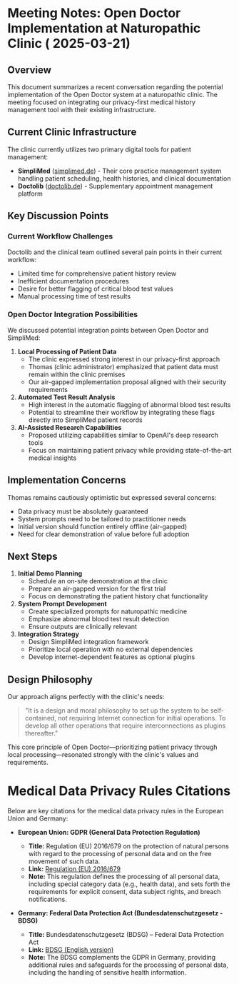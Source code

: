 
# Meeting Notes: Open Doctor Implementation at Naturopathic Clinic ( 2025-03-21)

## Overview

This document summarizes a recent conversation regarding the potential implementation of the Open Doctor system at a naturopathic clinic. The meeting focused on integrating our privacy-first medical history management tool with their existing infrastructure.

## Current Clinic Infrastructure

The clinic currently utilizes two primary digital tools for patient management:

- **SimpliMed** ([simplimed.de](https://www.simplimed.de)) - Their core practice management system handling patient scheduling, health histories, and clinical documentation
- **Doctolib** ([doctolib.de](https://www.doctolib.de)) - Supplementary appointment management platform

## Key Discussion Points

### Current Workflow Challenges

Doctolib and the clinical team outlined several pain points in their current workflow:

- Limited time for comprehensive patient history review
- Inefficient documentation procedures
- Desire for better flagging of critical blood test values
- Manual processing time of test results

### Open Doctor Integration Possibilities

We discussed potential integration points between Open Doctor and SimpliMed:

1. **Local Processing of Patient Data**
    - The clinic expressed strong interest in our privacy-first approach
    - Thomas (clinic administrator) emphasized that patient data must remain within the clinic premises
    - Our air-gapped implementation proposal aligned with their security requirements
2. **Automated Test Result Analysis**
    - High interest in the automatic flagging of abnormal blood test results
    - Potential to streamline their workflow by integrating these flags directly into SimpliMed patient records
3. **AI-Assisted Research Capabilities**
    - Proposed utilizing capabilities similar to OpenAI's deep research tools
    - Focus on maintaining patient privacy while providing state-of-the-art medical insights

## Implementation Concerns

Thomas remains cautiously optimistic but expressed several concerns:

- Data privacy must be absolutely guaranteed
- System prompts need to be tailored to practitioner needs
- Initial version should function entirely offline (air-gapped)
- Need for clear demonstration of value before full adoption

## Next Steps

1. **Initial Demo Planning**
    - Schedule an on-site demonstration at the clinic
    - Prepare an air-gapped version for the first trial
    - Focus on demonstrating the patient history chat functionality
2. **System Prompt Development**
    - Create specialized prompts for naturopathic medicine
    - Emphasize abnormal blood test result detection
    - Ensure outputs are clinically relevant
3. **Integration Strategy**
    - Design SimpliMed integration framework
    - Prioritize local operation with no external dependencies
    - Develop internet-dependent features as optional plugins

## Design Philosophy

Our approach aligns perfectly with the clinic's needs:

> "It is a design and moral philosophy to set up the system to be self-contained, not requiring Internet connection for initial operations. To develop all other operations that require interconnections as plugins thereafter."

This core principle of Open Doctor—prioritizing patient privacy through local processing—resonated strongly with the clinic's values and requirements.


# Medical Data Privacy Rules Citations

Below are key citations for the medical data privacy rules in the European Union and Germany:

- **European Union: GDPR (General Data Protection Regulation)**
  - **Title:** Regulation (EU) 2016/679 on the protection of natural persons with regard to the processing of personal data and on the free movement of such data.
  - **Link:** [Regulation (EU) 2016/679](https://eur-lex.europa.eu/legal-content/EN/TXT/?uri=CELEX%3A32016R0679)
  - **Note:** This regulation defines the processing of all personal data, including special category data (e.g., health data), and sets forth the requirements for explicit consent, data subject rights, and breach notifications.

- **Germany: Federal Data Protection Act (Bundesdatenschutzgesetz - BDSG)**
  - **Title:** Bundesdatenschutzgesetz (BDSG) – Federal Data Protection Act
  - **Link:** [BDSG (English version)](https://www.gesetze-im-internet.de/englisch_bdsg/index.html)
  - **Note:** The BDSG complements the GDPR in Germany, providing additional rules and safeguards for the processing of personal data, including the handling of sensitive health information.
